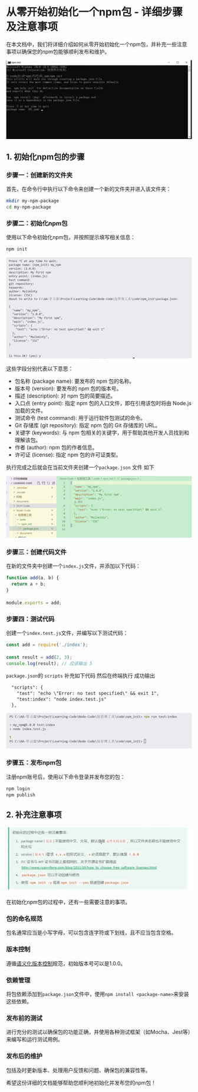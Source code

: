 # 从零开始初始化一个npm包 - 详细步骤及注意事项

在本文档中，我们将详细介绍如何从零开始初始化一个npm包，并补充一些注意事项以确保您的npm包能够顺利发布和维护。

![初始化npm包](附件/未命名.png)

## 1. 初始化npm包的步骤

### 步骤一：创建新的文件夹

首先，在命令行中执行以下命令来创建一个新的文件夹并进入该文件夹：

```bash
mkdir my-npm-package
cd my-npm-package
```

### 步骤二：初始化npm包

使用以下命令初始化npm包，并按照提示填写相关信息：

```bash
npm init
```

![](附件/2023年12月18日--0-初始化一个npm包-2.png)

这些字段分别代表以下意思：

- 包名称 (package name): 要发布的 npm 包的名称。
- 版本号 (version): 要发布的 npm 包的版本号。
- 描述 (description): 对 npm 包的简要描述。
- 入口点 (entry point): 指定 npm 包的入口文件，即在引用该包时将由 Node.js 加载的文件。
- 测试命令 (test command): 用于运行软件包测试的命令。
- Git 存储库 (git repository): 指定 npm 包的 Git 存储库的 URL。
- 关键字 (keywords): 与 npm 包相关的关键字，用于帮助其他开发人员找到和理解该包。
- 作者 (author): npm 包的作者信息。
- 许可证 (license): 指定 npm 包的许可证类型。

执行完成之后就会在当前文件夹创建一个`package.json` 文件 如下

![](附件/2023年12月18日--0-初始化一个npm包-4.png)

### 步骤三：创建代码文件

在新的文件夹中创建一个`index.js`文件，并添加以下代码：

```javascript
function add(a, b) {
  return a + b;
}

module.exports = add;
```

### 步骤四：测试代码

创建一个`index.test.js`文件，并编写以下测试代码：

```javascript
const add = require('./index');

const result = add(2, 3);
console.log(result); // 应该输出 5
```

`package.json`的 `scripts` 补充如下代码 然后在终端执行 成功输出

```
  "scripts": {
    "test": "echo \"Error: no test specified\" && exit 1",
    "test:index": "node index.test.js"
  },
```

![](附件/2023年12月18日--0-初始化一个npm包-6.png)

### 步骤五：发布npm包

注册npm账号后，使用以下命令登录并发布您的包：

```bash
npm login
npm publish
```

## 2. 补充注意事项

![](附件/2023年12月18日--0-初始化一个npm包-5.png)

在初始化npm包的过程中，还有一些需要注意的事项。

### 包的命名规范

包名通常应当是小写字母，可以包含连字符或下划线，且不应当包含空格。

### 版本控制

遵循[语义化版本控制](https://semver.org/)规范，初始版本号可以是1.0.0。

### 依赖管理

将包依赖添加到`package.json`文件中，使用`npm install <package-name>`来安装这些依赖。

### 发布前的测试

进行充分的测试以确保包的功能正确，并使用各种测试框架（如Mocha、Jest等）来编写和运行测试用例。

### 发布后的维护

包括及时更新版本、处理用户反馈和问题、确保包的兼容性等。

希望这份详细的文档能够帮助您顺利地初始化并发布您的npm包！
